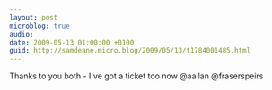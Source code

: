 ```yaml
---
layout: post
microblog: true
audio: 
date: 2009-05-13 01:00:00 +0100
guid: http://samdeane.micro.blog/2009/05/13/t1784001485.html
---
```

Thanks to you both - I've got a ticket too now @aallan @fraserspeirs

